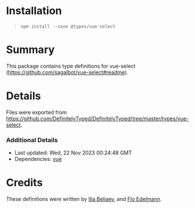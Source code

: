# Installation
> `npm install --save @types/vue-select`

# Summary
This package contains type definitions for vue-select (https://github.com/sagalbot/vue-select#readme).

# Details
Files were exported from https://github.com/DefinitelyTyped/DefinitelyTyped/tree/master/types/vue-select.

### Additional Details
 * Last updated: Wed, 22 Nov 2023 00:24:48 GMT
 * Dependencies: [vue](https://npmjs.com/package/vue)

# Credits
These definitions were written by [Ilia Beliaev](https://github.com/silh), and [Flo Edelmann](https://github.com/FloEdelmann).
